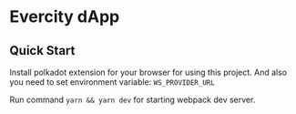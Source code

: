 # Evercity dApp

## Quick Start

Install polkadot extension for your browser for using this project.
And also you need to set environment variable: `WS_PROVIDER_URL`

Run command `yarn && yarn dev` for starting webpack dev server. 


